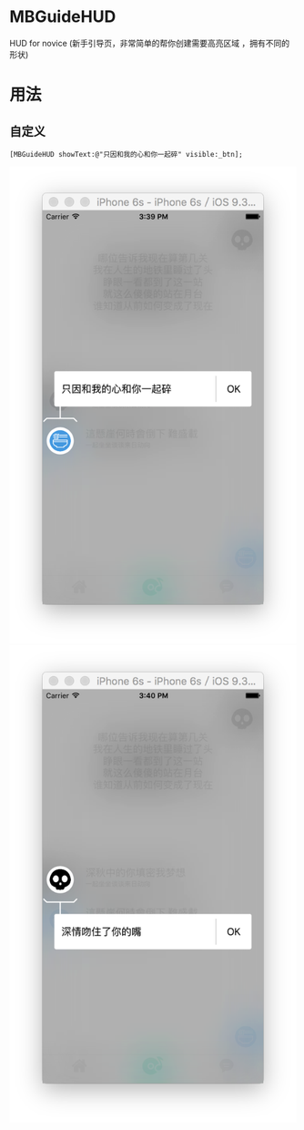 # MBGuideHUD
HUD for novice (新手引导页，非常简单的帮你创建需要高亮区域 ，拥有不同的形状)
# 用法
## 自定义
```objc
[MBGuideHUD showText:@"只因和我的心和你一起碎" visible:_btn];
```

![image](https://github.com/LZS-bobo/MBGuideHUD/blob/master/MBGuideHUD/Snip20160825_1.png?raw=true)![image](https://github.com/LZS-bobo/MBGuideHUD/blob/master/MBGuideHUD/Snip20160825_3.png?raw=true)
